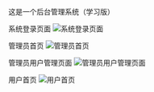 这是一个后台管理系统（学习版）

系统登录页面
![系统登录页面](https://github.com/pangyaoxin/Project-2/assets/127674734/7065cd92-2f47-4936-8f75-481f4bfa8f65)


管理员首页
![管理员首页](https://github.com/pangyaoxin/Project-2/assets/127674734/c3ff8934-7d38-47c9-a92e-c61af2bb1d54)

管理员用户管理页面
![管理员用户管理页面](https://github.com/pangyaoxin/Project-2/assets/127674734/e0941153-b0c6-4d6d-b5bd-3e10e2772dca)

用户首页
![用户首页](https://github.com/pangyaoxin/Project-2/assets/127674734/c5a5e828-43c9-43b9-ace1-2fcdbb75410b)
